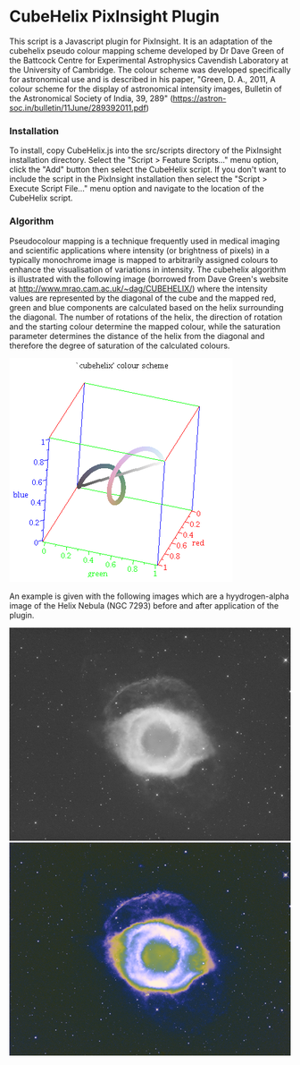 CubeHelix PixInsight Plugin
===========================

This script is a Javascript plugin for PixInsight.  It is an adaptation of the cubehelix pseudo colour mapping scheme developed by Dr Dave Green of the Battcock Centre for Experimental Astrophysics Cavendish Laboratory at the University of Cambridge.  The colour scheme was developed specifically for astronomical use and is described in his paper, "Green, D. A., 2011, A colour scheme for the display of astronomical intensity images, Bulletin of the Astronomical Society of India, 39, 289"
(https://astron-soc.in/bulletin/11June/289392011.pdf)

### Installation ###
To install, copy CubeHelix.js into the src/scripts directory of the PixInsight installation directory.  Select the "Script > Feature Scripts..." menu option, click the "Add" button then select the CubeHelix script. If you don't want to include the script in the PixInsight installation then select the "Script > Execute Script File..." menu option and navigate to the location of the CubeHelix script.

### Algorithm ###
Pseudocolour mapping is a technique frequently used in medical imaging and scientific applications where intensity (or brightness of pixels) in a typically monochrome image is mapped to arbitrarily assigned colours to enhance the visualisation of variations in intensity.  The cubehelix algorithm is illustrated with the following image (borrowed from Dave Green's website at http://www.mrao.cam.ac.uk/~dag/CUBEHELIX/) where the intensity values are represented by the diagonal of the cube and the mapped red, green and blue components are calculated based on the helix surrounding the diagonal.  The number of rotations of the helix, the direction of rotation and the starting colour determine the mapped colour, while the saturation parameter determines the distance of the helix from the diagonal and therefore the degree of saturation of the calculated colours.

![cubehelix colour scheme](/img/cubehelix.png)

An example is given with the following images which are a hyydrogen-alpha image of the Helix Nebula (NGC 7293) before and after application of the plugin.

![Ha image](/img/Helix_Ha.png "Hydrogen-alpha")
![Cubehelix image](/img/CubeHelix.png "Cubehelix")
